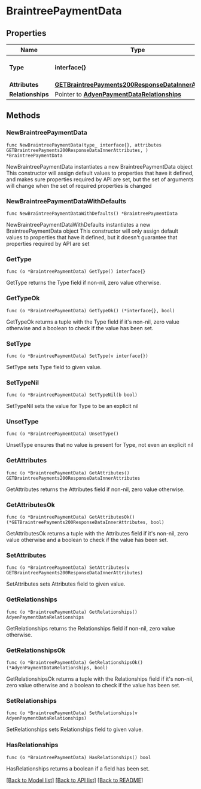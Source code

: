 # BraintreePaymentData

## Properties

Name | Type | Description | Notes
------------ | ------------- | ------------- | -------------
**Type** | **interface{}** | The resource&#39;s type | 
**Attributes** | [**GETBraintreePayments200ResponseDataInnerAttributes**](GETBraintreePayments200ResponseDataInnerAttributes.md) |  | 
**Relationships** | Pointer to [**AdyenPaymentDataRelationships**](AdyenPaymentDataRelationships.md) |  | [optional] 

## Methods

### NewBraintreePaymentData

`func NewBraintreePaymentData(type_ interface{}, attributes GETBraintreePayments200ResponseDataInnerAttributes, ) *BraintreePaymentData`

NewBraintreePaymentData instantiates a new BraintreePaymentData object
This constructor will assign default values to properties that have it defined,
and makes sure properties required by API are set, but the set of arguments
will change when the set of required properties is changed

### NewBraintreePaymentDataWithDefaults

`func NewBraintreePaymentDataWithDefaults() *BraintreePaymentData`

NewBraintreePaymentDataWithDefaults instantiates a new BraintreePaymentData object
This constructor will only assign default values to properties that have it defined,
but it doesn't guarantee that properties required by API are set

### GetType

`func (o *BraintreePaymentData) GetType() interface{}`

GetType returns the Type field if non-nil, zero value otherwise.

### GetTypeOk

`func (o *BraintreePaymentData) GetTypeOk() (*interface{}, bool)`

GetTypeOk returns a tuple with the Type field if it's non-nil, zero value otherwise
and a boolean to check if the value has been set.

### SetType

`func (o *BraintreePaymentData) SetType(v interface{})`

SetType sets Type field to given value.


### SetTypeNil

`func (o *BraintreePaymentData) SetTypeNil(b bool)`

 SetTypeNil sets the value for Type to be an explicit nil

### UnsetType
`func (o *BraintreePaymentData) UnsetType()`

UnsetType ensures that no value is present for Type, not even an explicit nil
### GetAttributes

`func (o *BraintreePaymentData) GetAttributes() GETBraintreePayments200ResponseDataInnerAttributes`

GetAttributes returns the Attributes field if non-nil, zero value otherwise.

### GetAttributesOk

`func (o *BraintreePaymentData) GetAttributesOk() (*GETBraintreePayments200ResponseDataInnerAttributes, bool)`

GetAttributesOk returns a tuple with the Attributes field if it's non-nil, zero value otherwise
and a boolean to check if the value has been set.

### SetAttributes

`func (o *BraintreePaymentData) SetAttributes(v GETBraintreePayments200ResponseDataInnerAttributes)`

SetAttributes sets Attributes field to given value.


### GetRelationships

`func (o *BraintreePaymentData) GetRelationships() AdyenPaymentDataRelationships`

GetRelationships returns the Relationships field if non-nil, zero value otherwise.

### GetRelationshipsOk

`func (o *BraintreePaymentData) GetRelationshipsOk() (*AdyenPaymentDataRelationships, bool)`

GetRelationshipsOk returns a tuple with the Relationships field if it's non-nil, zero value otherwise
and a boolean to check if the value has been set.

### SetRelationships

`func (o *BraintreePaymentData) SetRelationships(v AdyenPaymentDataRelationships)`

SetRelationships sets Relationships field to given value.

### HasRelationships

`func (o *BraintreePaymentData) HasRelationships() bool`

HasRelationships returns a boolean if a field has been set.


[[Back to Model list]](../README.md#documentation-for-models) [[Back to API list]](../README.md#documentation-for-api-endpoints) [[Back to README]](../README.md)


